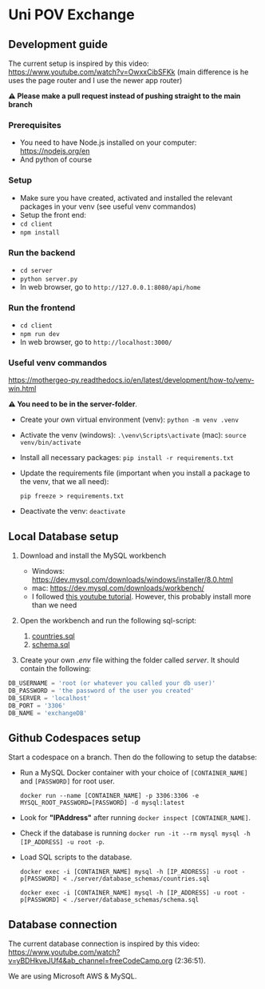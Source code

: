 # Uni POV Exchange

## Development guide

The current setup is inspired by this video: https://www.youtube.com/watch?v=OwxxCibSFKk
(main difference is he uses the page router and I use the newer app router)

**⚠️ Please make a pull request instead of pushing straight to the main branch**

### Prerequisites

-   You need to have Node.js installed on your computer: https://nodejs.org/en
-   And python of course

### Setup

-   Make sure you have created, activated and installed the relevant packages in your venv (see useful venv commandos)
-   Setup the front end:
-   `cd client`
-   `npm install`

### Run the backend

-   `cd server`
-   `python server.py`
-   In web browser, go to `http://127.0.0.1:8080/api/home`

### Run the frontend

-   `cd client`
-   `npm run dev`
-   In web browser, go to `http://localhost:3000/`

### Useful venv commandos

https://mothergeo-py.readthedocs.io/en/latest/development/how-to/venv-win.html

**⚠️ You need to be in the server-folder**.

-   Create your own virtual environment (venv):
    `python -m venv .venv`

-   Activate the venv (windows):
    `.\venv\Scripts\activate`
    (mac):
    `source venv/bin/activate`

-   Install all necessary packages:
    `pip install -r requirements.txt`

-   Update the requirements file (important when you install a package to the venv, that we all need):

    `pip freeze > requirements.txt`

-   Deactivate the venv:
    `deactivate`

## Local Database setup

1. Download and install the MySQL workbench

    - Windows: https://dev.mysql.com/downloads/windows/installer/8.0.html
    - mac: https://dev.mysql.com/downloads/workbench/
    - I followed [this youtube tutorial](https://www.youtube.com/watch?v=wgRwITQHszU). However, this probably install more than we need

2. Open the workbench and run the following sql-script:

    1. [countries.sql](server/database_schemas/countries.sql)
    2. [schema.sql](server/database_schemas/schema.sql)

3. Create your own _.env_ file withing the folder called _server_. It should contain the following:

```python
DB_USERNAME = 'root (or whatever you called your db user)'
DB_PASSWORD = 'the password of the user you created'
DB_SERVER = 'localhost'
DB_PORT = '3306'
DB_NAME = 'exchangeDB'
```

## Github Codespaces setup

Start a codespace on a branch. Then do the following to setup the databse:

-   Run a MySQL Docker container with your choice of `[CONTAINER_NAME]` and `[PASSWORD]` for root user.

    `docker run --name [CONTAINER_NAME] -p 3306:3306 -e MYSQL_ROOT_PASSWORD=[PASSWORD] -d mysql:latest`

-   Look for **"IPAddress"** after running `docker inspect [CONTAINER_NAME]`.
-   Check if the database is running `docker run -it --rm mysql mysql -h [IP_ADDRESS] -u root -p`.
-   Load SQL scripts to the database.

    `docker exec -i [CONTAINER_NAME] mysql -h [IP_ADDRESS] -u root -p[PASSWORD] < ./server/database_schemas/countries.sql`

    `docker exec -i [CONTAINER_NAME] mysql -h [IP_ADDRESS] -u root -p[PASSWORD] < ./server/database_schemas/schema.sql`

## Database connection

The current database connection is inspired by this video: https://www.youtube.com/watch?v=yBDHkveJUf4&ab_channel=freeCodeCamp.org (2:36:51).

We are using Microsoft AWS & MySQL.
